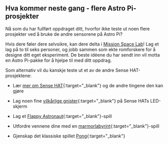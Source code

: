 ## Hva kommer neste gang - flere Astro Pi-prosjekter

Nå som du har fullført oppdraget ditt, hvorfor ikke teste ut noen flere prosjekter ved å bruke de andre sensorene på Astro Pi?

Hvis dere føler dere selvsikre, kan dere delta i [Mission Space Lab](https://astro-pi.org/missions/space-lab/)! Lag et lag på to til seks personer, og jobb sammen som ekte romforskere for å designe ditt eget eksperiment. De beste idéene du har sendt inn vil motta en Astro Pi-pakke for å hjelpe til med ditt oppdrag.

Som alternativ vil du kanskje teste ut et av de andre Sense HAT-prosjektene:

+ Lær [mer om Sense HAT](https://projects.raspberrypi.org/en/projects/getting-started-with-the-sense-hat){:target="_blank"} og de andre tingene den kan gjøre

+ Lag noen fine [vilkårlige gnister](https://projects.raspberrypi.org/no-NO/projects/sense-hat-random-sparkles){:target="_blank"} på Sense HATs LED-skjerm

+ Lag et [Flappy Astronaut](https://projects.raspberrypi.org/no-NO/projects/flappy-astronaut){:target="_blank"}-spill

+ Utfordre vennene dine med en [marmorlabyrint](https://projects.raspberrypi.org/no-NO/projects/sense-hat-marble-maze){:target="_blank"}-spill

+ Gjenskap det klassiske spillet [Pong](https://projects.raspberrypi.org/en/projects/sense-hat-pong){:target="_blank"}
